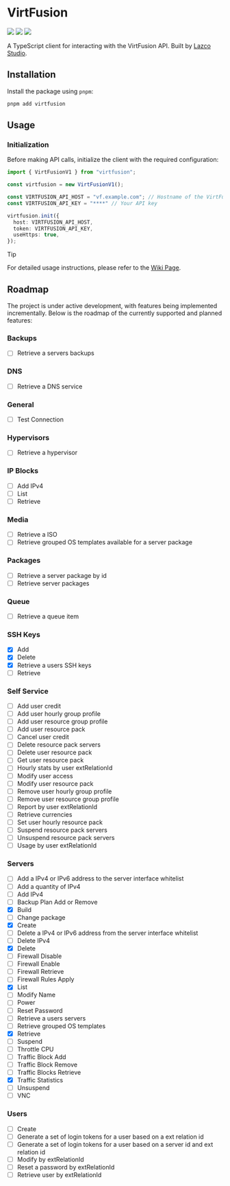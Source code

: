 # VirtFusion
![](https://img.shields.io/npm/v/virtfusion.svg?color=blue) ![](https://img.shields.io/npm/l/virtfusion.svg?color=e3e3e3) ![](https://img.shields.io/npm/last-update/virtfusion.svg)

A TypeScript client for interacting with the VirtFusion API. Built by [Lazco Studio](https://github.com/Lazco-Studio).

## Installation
Install the package using `pnpm`:
```bash
pnpm add virtfusion
```

## Usage

### Initialization
Before making API calls, initialize the client with the required configuration:
```ts
import { VirtFusionV1 } from "virtfusion";

const virtfusion = new VirtFusionV1();

const VIRTFUSION_API_HOST = "vf.example.com"; // Hostname of the VirtFusion API server
const VIRTFUSION_API_KEY = "****" // Your API key

virtfusion.init({
  host: VIRTFUSION_API_HOST,
  token: VIRTFUSION_API_KEY,
  useHttps: true,
});
```

> [!TIP]
> For detailed usage instructions, please refer to the [Wiki Page](https://github.com/Lazco-Studio/VirtFusion/wiki).

## Roadmap
The project is under active development, with features being implemented incrementally. Below is the roadmap of the currently supported and planned features:

### Backups
- [ ] Retrieve a servers backups

### DNS
- [ ] Retrieve a DNS service

### General
- [ ] Test Connection

### Hypervisors
- [ ] Retrieve a hypervisor

### IP Blocks
- [ ] Add IPv4
- [ ] List
- [ ] Retrieve

### Media
- [ ] Retrieve a ISO
- [ ] Retrieve grouped OS templates available for a server package

### Packages
- [ ] Retrieve a server package by id
- [ ] Retrieve server packages

### Queue
- [ ] Retrieve a queue item

### SSH Keys
- [x] Add
- [x] Delete
- [x] Retrieve a users SSH keys
- [ ] Retrieve

### Self Service
- [ ] Add user credit
- [ ] Add user hourly group profile
- [ ] Add user resource group profile
- [ ] Add user resource pack
- [ ] Cancel user credit
- [ ] Delete resource pack servers
- [ ] Delete user resource pack
- [ ] Get user resource pack
- [ ] Hourly stats by user extRelationId
- [ ] Modify user access
- [ ] Modify user resource pack
- [ ] Remove user hourly group profile
- [ ] Remove user resource group profile
- [ ] Report by user extRelationId
- [ ] Retrieve currencies
- [ ] Set user hourly resource pack
- [ ] Suspend resource pack servers
- [ ] Unsuspend resource pack servers
- [ ] Usage by user extRelationId

### Servers
- [ ] Add a IPv4 or IPv6 address to the server interface whitelist
- [ ] Add a quantity of IPv4
- [ ] Add IPv4
- [ ] Backup Plan Add or Remove
- [x] Build
- [ ] Change package
- [x] Create
- [ ] Delete a IPv4 or IPv6 address from the server interface whitelist
- [ ] Delete IPv4
- [x] Delete
- [ ] Firewall Disable
- [ ] Firewall Enable
- [ ] Firewall Retrieve
- [ ] Firewall Rules Apply
- [x] List
- [ ] Modify Name
- [ ] Power
- [ ] Reset Password
- [ ] Retrieve a users servers
- [ ] Retrieve grouped OS templates
- [x] Retrieve
- [ ] Suspend
- [ ] Throttle CPU
- [ ] Traffic Block Add
- [ ] Traffic Block Remove
- [ ] Traffic Blocks Retrieve
- [x] Traffic Statistics
- [ ] Unsuspend
- [ ] VNC

### Users
- [ ] Create
- [ ] Generate a set of login tokens for a user based on a ext relation id
- [ ] Generate a set of login tokens for a user based on a server id and ext relation id
- [ ] Modify by extRelationId
- [ ] Reset a password by extRelationId
- [ ] Retrieve user by extRelationId